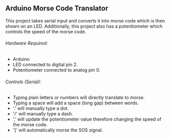 ## Arduino Morse Code Translator
This project takes serial input and converts it into morse code which is then shown on an LED. Additionally, this project also has a potentiometer which controls the speed of the morse code.

###### Hardware Required:
- Arduino
- LED connected to digital pin 2.
- Potentiometer connected to analog pin 0.

###### Controls (Serial):
- Typing plain letters or numbers will directly translate to morse.
- Typing a space will add a space (long gap) between words.
- '.' will manually type a dot.
- '/' will manually type a dash.
- ',' will update the potentiometer value therefore changing the speed of the morse code.
- ']' will automatically morse the SOS signal.
